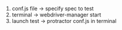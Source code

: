 1. conf.js file -> specify spec to test
2. terminal -> webdriver-manager start
3. launch test -> protractor conf.js in terminal